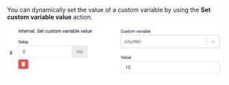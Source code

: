 You can dynamically set the value of a custom variable by using the **Set custom variable value** action.

![Set custom variable value](images/custom-variables-4.png?raw=true 'Custom Set custom variable value')